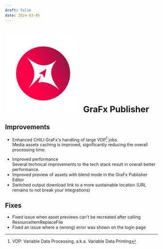 ```yaml
---
draft: false
date: 2024-03-05
---
```


# ![rn_icon](icon-GraFx-Publisher.svg) GraFx Publisher


## Improvements

- Enhanced CHILI GraFx's handling of large VDP[^1] jobs.  
Media assets caching is improved, significantly reducing the overall processing time.

[^1]: VDP: Variable Data Processing, a.k.a. Variable Data Printing

- Improved performance  
Several technical improvements to the tech stack result in overall better performance.
- Improved preview of assets with blend mode in the GraFx Publisher Editor
- Switched output download link to a more sustainable location (URL remains to not break your integrations)

<!-- more -->

## Fixes

- Fixed issue when asset previews can’t be recreated after calling ResourceItemReplaceFile
- Fixed an issue where a (wrong) error was shown on the login page